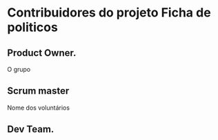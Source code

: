 # Contribuidores do projeto Ficha de politicos
## Product Owner.
O grupo

## Scrum master
Nome dos voluntários

## Dev Team.
